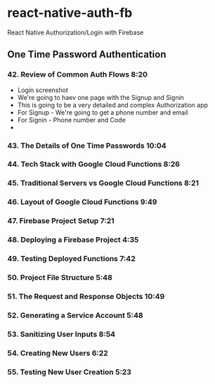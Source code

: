 # react-native-auth-fb
React Native Authorization/Login with Firebase

## One Time Password Authentication

### 42. Review of Common Auth Flows 8:20

* Login screenshot
* We're going to haev one page with the Signup and Signin
* This is going to be a very detailed and complex Authorization app
* For Signup - We're going to get a phone number and email
* For Signin - Phone number and Code
* 

### 43. The Details of One Time Passwords 10:04
### 44. Tech Stack with Google Cloud Functions 8:26
### 45. Traditional Servers vs Google Cloud Functions 8:21
### 46. Layout of Google Cloud Functions 9:49
### 47. Firebase Project Setup 7:21
### 48. Deploying a Firebase Project 4:35
### 49. Testing Deployed Functions 7:42
### 50. Project File Structure 5:48
### 51. The Request and Response Objects 10:49
### 52. Generating a Service Account 5:48
### 53. Sanitizing User Inputs 8:54
### 54. Creating New Users 6:22
### 55. Testing New User Creation 5:23
